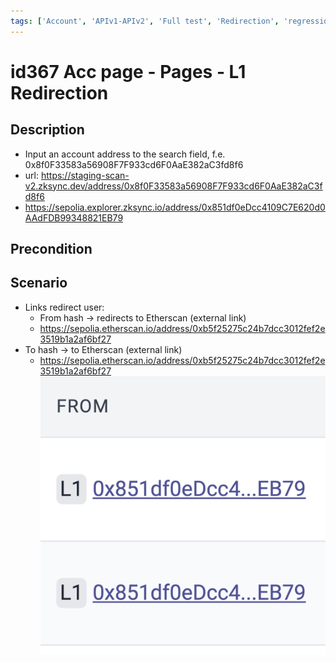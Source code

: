 ```yaml
---
tags: ['Account', 'APIv1-APIv2', 'Full test', 'Redirection', 'regression', 'Automated', 'Active']
---
```


# id367 Acc page - Pages - L1 Redirection

## Description
  - Input an account address to the search field, f.e. 0x8f0F33583a56908F7F933cd6F0AaE382aC3fd8f6
  - url: https://staging-scan-v2.zksync.dev/address/0x8f0F33583a56908F7F933cd6F0AaE382aC3fd8f6
  - https://sepolia.explorer.zksync.io/address/0x851df0eDcc4109C7E620d0AAdFDB99348821EB79

## Precondition


## Scenario
- Links redirect user:
    - From hash -\> redirects to Etherscan (external link)
    - https://sepolia.etherscan.io/address/0xb5f25275c24b7dcc3012fef2e3519b1a2af6bf27
- To hash -\> to Etherscan (external link)
    - https://sepolia.etherscan.io/address/0xb5f25275c24b7dcc3012fef2e3519b1a2af6bf27
      ![Screenshot](../../../../static/img/Pages/AccountsPage/id367_1.png)